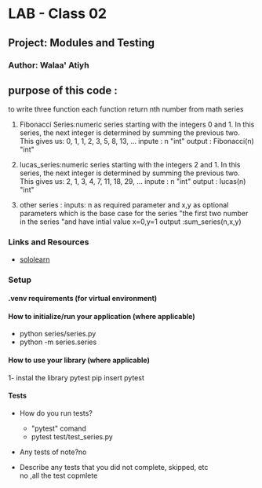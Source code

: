 # LAB - Class 02

## Project: Modules and Testing

### Author: Walaa' Atiyh

## purpose of this code :
to write three function each function return nth number from math series 
  1.  Fibonacci Series:numeric series starting with the integers 0 and 1. In this series, the next integer is determined by summing the previous two. This gives us: 0, 1, 1, 2, 3, 5, 8, 13, ...
    inpute : n "int"
    output : Fibonacci(n) "int"

  2. lucas_series:numeric series starting with the integers 2 and 1. In this series, the next integer is determined by summing the previous two. This gives us: 2, 1, 3, 4, 7, 11, 18, 29, ...
    inpute : n "int"
    output : lucas(n) "int"
  3. other series :
     inputs: n as required parameter and x,y as optional parameters which is the base case for the series "the first two number in the series "and have intial value x=0,y=1
     output :sum_series(n,x,y)

### Links and Resources

- [sololearn](https://www.sololearn.com/learning/1073)
  
### Setup

#### .venv requirements (for virtual environment)


#### How to initialize/run your application (where applicable)

* python series/series.py
* python -m series.series

#### How to use your library (where applicable)
   1- instal the library pytest
    pip insert pytest 
#### Tests

- How do you run tests?
   * "pytest" comand 
   * pytest test/test_series.py
  
- Any tests of note?no
- Describe any tests that you did not complete, skipped, etc  
  no ,all the test copmlete 

